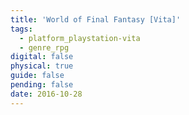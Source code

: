 ```yaml
---
title: 'World of Final Fantasy [Vita]'
tags:
  - platform_playstation-vita
  - genre_rpg
digital: false
physical: true
guide: false
pending: false
date: 2016-10-28
---
```

